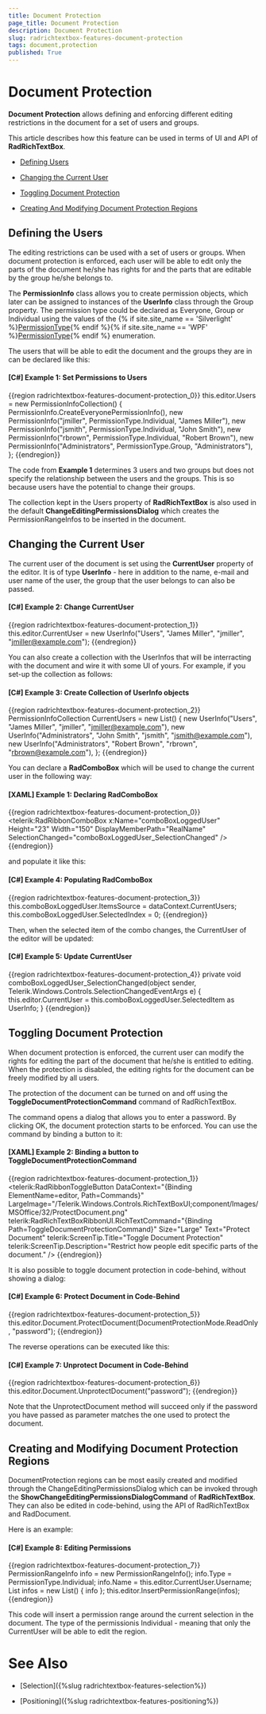 ```yaml
---
title: Document Protection
page_title: Document Protection
description: Document Protection
slug: radrichtextbox-features-document-protection
tags: document,protection
published: True
---
```


# Document Protection



__Document Protection__ allows defining and enforcing different editing restrictions in the document for a set of users and groups.
      

This article describes how this feature can be used in terms of UI and API of __RadRichTextBox__.
      

* [Defining Users](#defining-the-users)

* [Changing the Current User](#changing-the-current-user)

* [Toggling Document Protection](#toggling-document-protection)

* [Creating And Modifying Document Protection Regions](#creating-and-modifying-document-protection-regions)

## Defining the Users

The editing restrictions can be used with a set of users or groups. When document protection is enforced, each user will be able to edit only the parts of the document he/she has rights for and the parts that are editable by the group he/she belongs to.
        
The __PermissionInfo__ class allows you to create permission objects, which later can be assigned to instances of the __UserInfo__ class through the Group property. The permission type could be declared as Everyone, Group or Individual using the values of the {% if site.site_name == 'Silverlight' %}[PermissionType](http://docs.telerik.com/devtools/silverlight/api/html/T_Telerik_Windows_Documents_Model_PermissionType.htm){% endif %}{% if site.site_name == 'WPF' %}[PermissionType](http://docs.telerik.com/devtools/wpf/api/html/T_Telerik_Windows_Documents_Model_PermissionType.htm){% endif %}  enumeration. 

The users that will be able to edit the document and the groups they are in can be declared like this:

#### __[C#] Example 1: Set Permissions to Users__

{{region radrichtextbox-features-document-protection_0}}
	this.editor.Users = new PermissionInfoCollection() 
	                {
	                    PermissionInfo.CreateEveryonePermissionInfo(),
	                    new PermissionInfo("jmiller", PermissionType.Individual, "James Miller"),
	                    new PermissionInfo("jsmith", PermissionType.Individual, "John Smith"),
	                    new PermissionInfo("rbrown", PermissionType.Individual, "Robert Brown"),
	                    new PermissionInfo("Administrators", PermissionType.Group, "Administrators"),
	                };
{{endregion}}



The code from __Example 1__ determines 3 users and two groups but does not specify the relationship between the users and the groups. This is so because users have the potential to change their groups.
        

The collection kept in the Users property of __RadRichTextBox__ is also used in the default __ChangeEditingPermissionsDialog__ which creates the PermissionRangeInfos to be inserted in the document.
        

## Changing the Current User

The current user of the document is set using the __CurrentUser__ property of the editor. It is of type __UserInfo__ - here in addition to the name, e-mail and user name of the user, the group that the user belongs to can also be passed.
        

#### __[C#] Example 2: Change CurrentUser__

{{region radrichtextbox-features-document-protection_1}}
	this.editor.CurrentUser = new UserInfo("Users", "James Miller", "jmiller", "jmiller@example.com");
{{endregion}}



You can also create a collection with the UserInfos that will be interracting with the document and wire it with some UI of yours. For example, if you set-up the collection as follows:
        

#### __[C#] Example 3: Create Collection of UserInfo objects__

{{region radrichtextbox-features-document-protection_2}}
	PermissionInfoCollection CurrentUsers = new List<UserInfo>() 
	                {
	                    new UserInfo("Users", "James Miller", "jmiller", "jmiller@example.com"),
	                    new UserInfo("Administrators", "John Smith", "jsmith", "jsmith@example.com"),
	                    new UserInfo("Administrators", "Robert Brown", "rbrown", "rbrown@example.com"),
	                };
{{endregion}}



You can declare a __RadComboBox__ which will be used to change the current user in the following way:

#### __[XAML] Example 1: Declaring RadComboBox__

{{region radrichtextbox-features-document-protection_0}}
	<telerik:RadRibbonComboBox x:Name="comboBoxLoggedUser" Height="23" Width="150" DisplayMemberPath="RealName" SelectionChanged="comboBoxLoggedUser_SelectionChanged" />
{{endregion}}



and populate it like this:

#### __[C#] Example 4: Populating RadComboBox__

{{region radrichtextbox-features-document-protection_3}}
	this.comboBoxLoggedUser.ItemsSource = dataContext.CurrentUsers;
	this.comboBoxLoggedUser.SelectedIndex = 0;
{{endregion}}



Then, when the selected item of the combo changes, the CurrentUser of the editor will be updated:

#### __[C#] Example 5: Update CurrentUser__

{{region radrichtextbox-features-document-protection_4}}
	private void comboBoxLoggedUser_SelectionChanged(object sender, Telerik.Windows.Controls.SelectionChangedEventArgs e)
	{
	    this.editor.CurrentUser = this.comboBoxLoggedUser.SelectedItem as UserInfo;
	}
{{endregion}}



## Toggling Document Protection

When document protection is enforced, the current user can modify the rights for editing the part of the document that he/she is entitled to editing. When the protection is disabled, the editing rights for the document can be freely modified by all users.
        

The protection of the document can be turned on and off using the __ToggleDocumentProtectionCommand__ command of RadRichTextBox.
        

The command opens a dialog that allows you to enter a password. By clicking OK, the document protection starts to be enforced. You can use the command by binding a button to it:
        

#### __[XAML] Example 2: Binding a button to ToggleDocumentProtectionCommand__

{{region radrichtextbox-features-document-protection_1}}
	<telerik:RadRibbonToggleButton DataContext="{Binding ElementName=editor, Path=Commands}"  LargeImage="/Telerik.Windows.Controls.RichTextBoxUI;component/Images/MSOffice/32/ProtectDocument.png" telerik:RadRichTextBoxRibbonUI.RichTextCommand="{Binding Path=ToggleDocumentProtectionCommand}" Size="Large" Text="Protect Document" telerik:ScreenTip.Title="Toggle Document Protection" telerik:ScreenTip.Description="Restrict how people edit specific parts of the document." />
{{endregion}}



It is also possible to toggle document protection in code-behind, without showing a dialog:

#### __[C#] Example 6: Protect Document in Code-Behind__

{{region radrichtextbox-features-document-protection_5}}
	this.editor.Document.ProtectDocument(DocumentProtectionMode.ReadOnly, "password");
{{endregion}}



The reverse operations can be executed like this:

#### __[C#] Example 7: Unprotect Document in Code-Behind__

{{region radrichtextbox-features-document-protection_6}}
	this.editor.Document.UnprotectDocument("password");
{{endregion}}



Note that the UnprotectDocument method will succeed only if the password you have passed as parameter matches the one used to protect the document.

## Creating and Modifying Document Protection Regions

DocumentProtection regions can be most easily created and modified through the ChangeEditingPermissionsDialog which can be invoked through the __ShowChangeEditingPermissionsDialogCommand__ of __RadRichTextBox__. They can also be edited in code-behind, using the API of RadRichTextBox and RadDocument.
        

Here is an example:

#### __[C#] Example 8: Editing Permissions__

{{region radrichtextbox-features-document-protection_7}}
	PermissionRangeInfo info = new PermissionRangeInfo();
	info.Type = PermissionType.Individual;
	info.Name = this.editor.CurrentUser.Username;
	List<PermissionRangeInfo> infos = new List<PermissionRangeInfo>() { info };
	this.editor.InsertPermissionRange(infos);
{{endregion}}



This code will insert a permission range around the current selection in the document. The type of the permissionis Individual - meaning that only the CurrentUser will be able to edit the region.
        

# See Also

 * [Selection]({%slug radrichtextbox-features-selection%})

 * [Positioning]({%slug radrichtextbox-features-positioning%})
